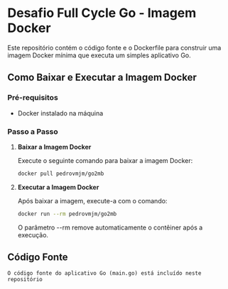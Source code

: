 # Desafio Full Cycle Go - Imagem Docker

Este repositório contém o código fonte e o Dockerfile para construir uma imagem Docker mínima que executa um simples aplicativo Go.

## Como Baixar e Executar a Imagem Docker

### Pré-requisitos

- Docker instalado na máquina

### Passo a Passo

1. **Baixar a Imagem Docker**

   Execute o seguinte comando para baixar a imagem Docker:

    ```sh
    docker pull pedrovmjm/go2mb
    ```

2. **Executar a Imagem Docker** 

    Após baixar a imagem, execute-a com o comando:

    ```sh
    docker run --rm pedrovmjm/go2mb
    ```
    O parâmetro --rm remove automaticamente o contêiner após a execução.

## Código Fonte
   
    O código fonte do aplicativo Go (main.go) está incluído neste repositório